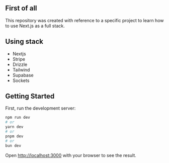 
## First of all

This repository was created with reference to a specific project to learn how to use Next.js as a full stack.

## Using stack

- Nextjs
- Stripe
- Drizzle
- Tailwind
- Supabase
- Sockets

## Getting Started

First, run the development server:

```bash
npm run dev
# or
yarn dev
# or
pnpm dev
# or
bun dev
```

Open [http://localhost:3000](http://localhost:3000) with your browser to see the result.

